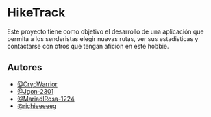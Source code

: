 # HikeTrack
Este proyecto tiene como objetivo el desarrollo de una aplicación que permita a los senderistas elegir nuevas rutas, ver sus estadisticas y contactarse con otros que tengan aficion en este hobbie.

## Autores
- [@CryoWarrior](https://github.com/CryoWarrior)
- [@Jgon-2301](https://github.com/Jgon-2301)
- [@MariadlRosa-1224](https://github.com/MariadlRosa-1224)
- [@richieeeeeg](https://github.com/richieeeeeg)
